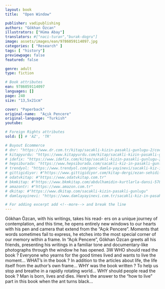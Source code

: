 ```yaml
---
layout: book
title:  "Open Window"

publisher: vadipublishing
authors: "Gökhan Özcan"
illustrators: ["Hüma Abay"]
translators: #["naci-turan","burak-dogru"]
image: assets/images/ean/9786059114097.jpg
categories: [ "Research" ]
tags: [ "history"]
previewpage: false
featured: false

genre: adult
type: fiction

# Book attributes
ean: 9786059114097
languages: []
page: 240
size: "13,5x21cm"

cover: "Paperback"
original-name:  "Açık Pencere"
original-language: "Turkish"
youtube:

# Foreign Rights attributes
sold: [] # 'AZ', 'TR'

# Buyout Ecommerce
# dnr: "https://www.dr.com.tr/kitap/sacakli-kizin-pasakli-gunlugu-2/cocuk-ve-genclik/genclik-10-yas/roman-oyku/urunno=0001893059001"
# kitapyurdu: "https://www.kitapyurdu.com/kitap/sacakli-kizin-pasakli-gunlugu-2-/560122.html&filter_name=Sa%C3%A7akl%C4%B1+K%C4%B1z%27%C4%B1n+Pasakl%C4%B1+G%C3%BCnl%C3%BC%C4%9F%C3%BC+2"
# idefix: "https://www.idefix.com/kitap/sacakli-kizin-pasakli-gunlugu-2/cocuk-ve-genclik/genclik-10-yas/roman-oyku/urunno=0001893059001"
# hepsiburada: "https://www.hepsiburada.com/sacakli-kiz-in-pasakli-gunlugu-2-damla-yayinevi-p-HBV000012ER86"
# trendyol: "https://www.trendyol.com/genc-damla-yayinevi/sacakli-kiz-in-pasakli-gunlugu-2-p-54825777"
# gittigidiyor: #"https://www.gittigidiyor.com/kitap-dergi/ezan-sehidi-adnan-menderes_pdp_732728793"
# odatvkitap: #"https://www.odatvkitap.com.tr"
# bkmkitap: #"https://www.bkmkitap.com/abdulhamidin-kurtlarla-dansi-578226"
# amazontr: #"https://www.amazon.com.tr"
# dkitap: #"https://www.dkitap.com/sacakli-kizin-pasakli-gunlugu"
# damlayayinevi: "https://www.damlayayinevi.com.tr/sacakli-kiz-in-pasakli-gunlugu-2-bu-iste-bi-terslik-var"

# For adding excerpt add <!--more--> and break the line
---
```

Gökhan Özcan, with his writings, takes his read-
ers on a unique journey of contemplation, and this
time, he opens entirely new windows to our hearts
with his pen and camera that extend from the “Açık
Pencere”. Moments that words sometimes fail to
express, he etches into the most special corner of
our memory within a frame.
In “Açık Pencere”, Gökhan Özcan greets all his
friends, presenting his writings in a familiar tone
and documentary-like photographs through the
window he has opened.
3W
WHO should read the book ?
Everyone who yearns for the good times lived and
wants to live the moment…
WHAT’s in the book ?
In addition to the articles about life, the life itself
from the author’s own frame…
WHY was the book written ?
To help us stop and breathe in a rapidly rotating
world…
WHY should people read the book ?
Man is born, lives and dies. Here’s the answer
to the “how to live” part in this book when the ant
turns black...
<!--more--> 

